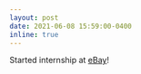 ```yaml
---
layout: post
date: 2021-06-08 15:59:00-0400
inline: true
---
```


Started internship at [eBay](https://tech.ebayinc.com/research/)!
